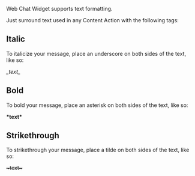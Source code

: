 Web Chat Widget supports text formatting.

Just surround text used in any Content Action with the following tags:

## Italic

To italicize your message, place an underscore on both sides of the text, like so:

*\_text\_*

## Bold
To bold your message, place an asterisk on both sides of the text, like so:

**\*text\***

## Strikethrough
To strikethrough your message, place a tilde on both sides of the text, like so:

~~\~text\~~~
